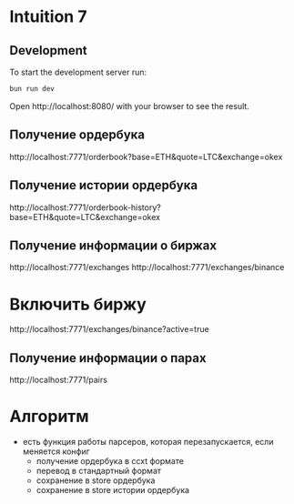 # Intuition 7

## Development
To start the development server run:
```bash
bun run dev
```

Open http://localhost:8080/ with your browser to see the result.

## Получение ордербука
http://localhost:7771/orderbook?base=ETH&quote=LTC&exchange=okex

## Получение истории ордербука
http://localhost:7771/orderbook-history?base=ETH&quote=LTC&exchange=okex

## Получение информации о биржах
http://localhost:7771/exchanges
http://localhost:7771/exchanges/binance
# Включить биржу
http://localhost:7771/exchanges/binance?active=true

## Получение информации о парах
http://localhost:7771/pairs

# Алгоритм
- есть функция работы парсеров, которая перезапускается, если меняется конфиг
  - получение ордербука в ccxt формате
  - перевод в стандартный формат
  - сохранение в store ордербука
  - сохранение в store истории ордербука

